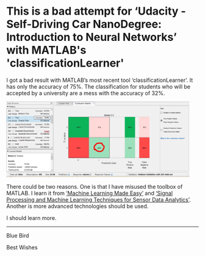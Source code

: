 # This is a bad attempt for ‘Udacity - Self-Driving Car NanoDegree: Introduction to Neural Networks’ with MATLAB's 'classificationLearner'

I got a bad result with MATLAB’s most recent tool ‘classificationLearner’. It has only the accuracy of 75%. The classification for students who will be accepted by a university are a mess with the accuracy of 32%. 

<img src="Conclusion(classificationLearner).JPG" width="480" alt="Bad Result" />

There could be two reasons. One is that I have misused the toolbox of MATLAB. I learn it from [‘Machine Learning Made Easy’](https://cn.mathworks.com/videos/machine-learning-with-matlab-100694.html?form_seq=YQ6cFtgE) and [‘Signal Processing and Machine Learning Techniques for Sensor Data Analytics’](https://cn.mathworks.com/videos/signal-processing-and-machine-learning-techniques-for-sensor-data-analytics-107549.html?form_seq=ME58CSi0). Another is more advanced technologies should be used. 

I should learn more. 


------------


Blue Bird

Best Wishes
